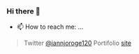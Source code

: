 ### Hi there 👋

- 📫 How to reach me: ...
> Twitter [@iannjoroge120](https://twitter.com/iannjoroge120)
> Portifolio [site](https://iannjoroge.netlify.app/)
<!--
**lorcents/lorcents** is a ✨ _special_ ✨ repository because its `README.md` (this file) appears on your GitHub profile.

Here are some ideas to get you started:

- 🔭 I’m currently working on ...
- 🌱 I’m currently learning ...
- 👯 I’m looking to collaborate on ...
- 🤔 I’m looking for help with ...
- 💬 Ask me about ...
- 📫 How to reach me: ...
- 😄 Pronouns: ...
- ⚡ Fun fact: ...
-->
